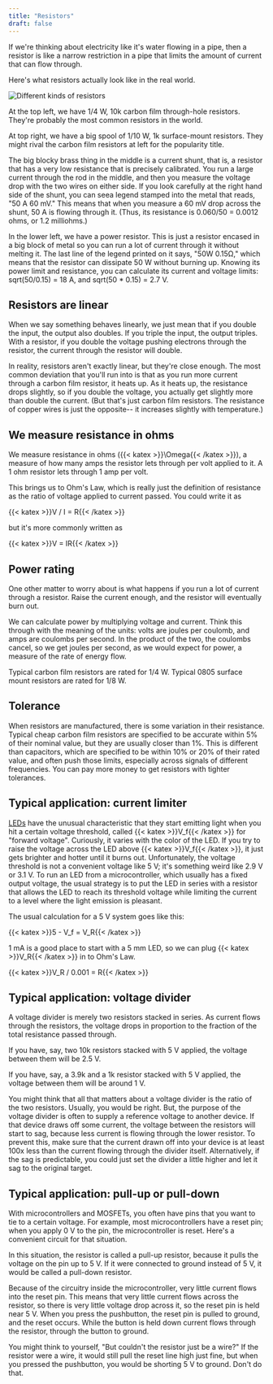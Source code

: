 ```yaml
---
title: "Resistors"
draft: false
---
```

If we're thinking about electricity like it's water flowing in a pipe, then a resistor is like a narrow restriction in a pipe that limits the amount of current that can flow through.

Here's what resistors actually look like in the real world.

![Different kinds of resistors](/img/resistors.jpg)

At the top left, we have 1/4 W, 10k carbon film through-hole resistors. They're probably the most common resistors in the world.

At top right, we have a big spool of 1/10 W, 1k surface-mount resistors. They might rival the carbon film resistors at left for the popularity title.

The big blocky brass thing in the middle is a current shunt, that is, a resistor that has a very low resistance that is precisely calibrated. You run a large current through the rod in the middle, and then you measure the voltage drop with the two wires on either side. If you look carefully at the right hand side of the shunt, you can seea legend stamped into the metal that reads, "50 A 60 mV." This means that when you measure a 60 mV drop across the shunt, 50 A is flowing through it. (Thus, its resistance is 0.060/50 = 0.0012 ohms, or 1.2 milliohms.)

In the lower left, we have a power resistor. This is just a resistor encased in a big block of metal so you can run a lot of current through it without melting it. The last line of the legend printed on it says, "50W 0.15Ω," which means that the resistor can dissipate 50 W without burning up. Knowing its power limit and resistance, you can calculate its current and voltage limits: sqrt(50/0.15) = 18 A, and sqrt(50 * 0.15) = 2.7 V.

## Resistors are linear

When we say something behaves linearly, we just mean that if you double the input, the output also doubles. If you triple the input, the output triples. With a resistor, if you double the voltage pushing electrons through the resistor, the current through the resistor will double.

In reality, resistors aren't exactly linear, but they're close enough. The most common deviation that you'll run into is that as you run more current through a carbon film resistor, it heats up. As it heats up, the resistance drops slightly, so if you double the voltage, you actually get slightly more than double the current. (But that's just carbon film resistors. The resistance of copper wires is just the opposite-- it increases slightly with temperature.)

## We measure resistance in ohms

We measure resistance in ohms ({{< katex >}}\Omega{{< /katex >}}), a measure of how many amps the resistor lets through per volt applied to it. A 1 ohm resistor lets through 1 amp per volt.

This brings us to Ohm's Law, which is really just the definition of resistance as the ratio of voltage applied to current passed. You could write it as

{{< katex >}}V / I = R{{< /katex >}}

but it's more commonly written as

{{< katex >}}V = IR{{< /katex >}}

## Power rating

One other matter to worry about is what happens if you run a lot of current through a resistor. Raise the current enough, and the resistor will eventually burn out.

We can calculate power by multiplying voltage and current. Think this through with the meaning of the units: volts are joules per coulomb, and amps are coulombs per second. In the product of the two, the coulombs cancel, so we get joules per second, as we would expect for power, a measure of the rate of energy flow.

Typical carbon film resistors are rated for 1/4 W. Typical 0805 surface mount resistors are rated for 1/8 W.

## Tolerance

When resistors are manufactured, there is some variation in their resistance. Typical cheap carbon film resistors are specified to be accurate within 5% of their nominal value, but they are usually closer than 1%. This is different than capacitors, which are specified to be within 10% or 20% of their rated value, and often push those limits, especially across signals of different frequencies. You can pay more money to get resistors with tighter tolerances.

## Typical application: current limiter

[LEDs](/content/notes/leds/) have the unusual characteristic that they start emitting light when you hit a certain voltage threshold, called {{< katex >}}V_f{{< /katex >}} for "forward voltage". Curiously, it varies with the color of the LED. If you try to raise the voltage across the LED above {{< katex >}}V_f{{< /katex >}}, it just gets brighter and hotter until it burns out. Unfortunately, the voltage threshold is not a convenient voltage like 5 V; it's something weird like 2.9 V or 3.1 V. To run an LED from a microcontroller, which usually has a fixed output voltage, the usual strategy is to put the LED in series with a resistor that allows the LED to reach its threshold voltage while limiting the current to a level where the light emission is pleasant.

The usual calculation for a 5 V system goes like this:

{{< katex >}}5 - V_f = V_R{{< /katex >}}

1 mA is a good place to start with a 5 mm LED, so we can plug {{< katex >}}V_R{{< /katex >}} in to Ohm's Law.

{{< katex >}}V_R / 0.001 = R{{< /katex >}}

## Typical application: voltage divider

A voltage divider is merely two resistors stacked in series. As current flows through the resistors, the voltage drops in proportion to the fraction of the total resistance passed through.

If you have, say, two 10k resistors stacked with 5 V applied, the voltage between them will be 2.5 V.

If you have, say, a 3.9k and a 1k resistor stacked with 5 V applied, the voltage between them will be around 1 V.

You might think that all that matters about a voltage divider is the ratio of the two resistors. Usually, you would be right. But, the purpose of the voltage divider is often to supply a reference voltage to another device. If that device draws off some current, the voltage between the resistors will start to sag, because less current is flowing through the lower resistor. To prevent this, make sure that the current drawn off into your device is at least 100x less than the current flowing through the divider itself. Alternatively, if the sag is predictable, you could just set the divider a little higher and let it sag to the original target.

## Typical application: pull-up or pull-down

With microcontrollers and MOSFETs, you often have pins that you want to tie to a certain voltage. For example, most microcontrollers have a reset pin; when you apply 0 V to the pin, the microcontroller is reset. Here's a convenient circuit for that situation.

In this situation, the resistor is called a pull-up resistor, because it pulls the voltage on the pin up to 5 V. If it were connected to ground instead of 5 V, it would be called a pull-down resistor.

Because of the circuitry inside the microcontroller, very little current flows into the reset pin. This means that very little current flows across the resistor, so there is very little voltage drop across it, so the reset pin is held near 5 V. When you press the pushbutton, the reset pin is pulled to ground, and the reset occurs. While the button is held down current flows through the resistor, through the button to ground.

You might think to yourself, "But couldn't the resistor just be a wire?" If the resistor were a wire, it would still pull the reset line high just fine, but when you pressed the pushbutton, you would be shorting 5 V to ground. Don't do that.
